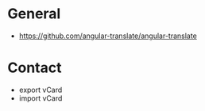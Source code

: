 # General
- https://github.com/angular-translate/angular-translate

# Contact
- export vCard
- import vCard


